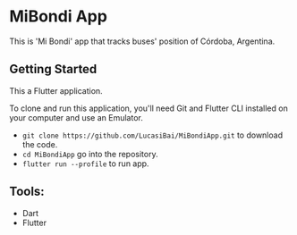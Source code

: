 # MiBondi App

This is 'Mi Bondi' app that tracks buses' position of Córdoba, Argentina.
 
## Getting Started

This a Flutter application.

To clone and run this application, you'll need Git and Flutter CLI installed on your computer and
use an Emulator.

- `git clone https://github.com/LucasiBai/MiBondiApp.git` to download the code.
- `cd MiBondiApp` go into the repository.
- `flutter run --profile` to run app.


## Tools:

- Dart
- Flutter
